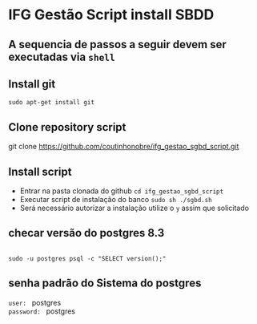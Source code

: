 # IFG Gestão Script install SBDD

## A sequencia de passos a seguir devem ser executadas via <code>shell</code>

## Install git
<code>sudo apt-get install git</code>

## Clone repository script
git clone https://github.com/coutinhonobre/ifg_gestao_sgbd_script.git

## Install script 
<ul>
    <li>Entrar na pasta clonada do github <code>cd ifg_gestao_sgbd_script</code></li>
    <li>Executar script de instalação do banco <code>sudo sh ./sgbd.sh</code></li>
    <li>Será necessário autorizar a instalação utilize o <code>y</code> assim que solicitado</li>
</ul>

## checar versão do postgres 8.3
<code>
sudo -u postgres psql -c "SELECT version();"
</code>

## senha padrão do Sistema do postgres
<code>user: </code> postgres </br>
<code>password: </code> postgres </br>
